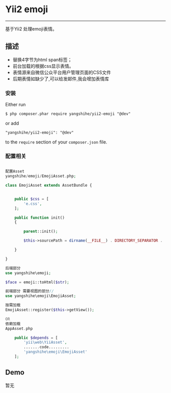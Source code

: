 # Yii2 emoji #

----------

基于Yii2 处理emoji表情。


## 描述 ##

- 替换4字节为html span标签；
- 前台加载的根据css显示表情。
- 表情源来自微信公众平台用户管理页面的CSS文件
- 后期表情如缺少了,可以给发邮件,我会增加表情库

### 安装
Either run

```
$ php composer.phar require yangshihe/yii2-emoji "@dev"
```

or add

```
"yangshihe/yii2-emoji": "@dev"
```

to the ```require``` section of your `composer.json` file.


### 配置相关
```php

配置Asset
yangshihe/emoji/EmojiAsset.php;

class EmojiAsset extends AssetBundle {


    public $css = [
        'e.css',
    ];

    public function init()
    {

        parent::init();

        $this->sourcePath = dirname(__FILE__) . DIRECTORY_SEPARATOR . 'lib';

    }

}

后端部分
use yangshihe\emoji;

$face = emoji::toHtml($str);

前端部分 需要视图的部分//
use yangshihe\emoji\EmojiAsset;

按需加载
EmojiAsset::register($this->getView());

OR
依赖加载
AppAsset.php

    public $depends = [
        'yii\web\YiiAsset',
        .......code.........
        'yangshihe\emoji\EmojiAsset'
    ];


```
## Demo
暂无
